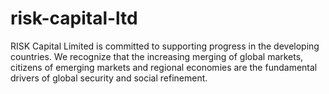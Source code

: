 # risk-capital-ltd
RISK Capital Limited is committed to supporting progress in the developing countries. We recognize that the increasing merging of global markets, citizens of emerging markets and regional economies are the fundamental drivers of global security and social  refinement.
